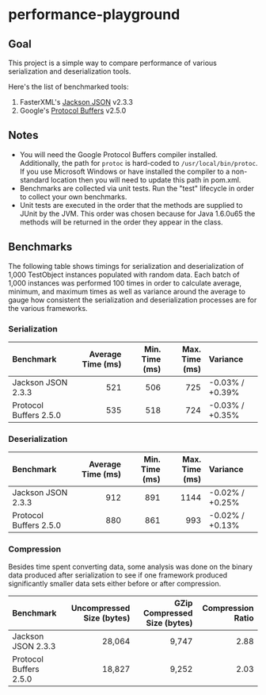 performance-playground
======================

## Goal

This project is a simple way to compare performance of various serialization and deserialization
tools.

Here's the list of benchmarked tools:

1. FasterXML's [Jackson JSON](http://wiki.fasterxml.com/JacksonHome) v2.3.3
2. Google's [Protocol Buffers](https://developers.google.com/protocol-buffers/) v2.5.0

## Notes

* You will need the Google Protocol Buffers compiler installed.  Additionally, the path for `protoc` is
  hard-coded to `/usr/local/bin/protoc`. If you use Microsoft Windows or have installed the compiler to
  a non-standard location then you will need to update this path in pom.xml.
* Benchmarks are collected via unit tests. Run the "test" lifecycle in order to collect your own
  benchmarks.
* Unit tests are executed in the order that the methods are supplied to JUnit by the JVM. This order
  was chosen because for Java 1.6.0u65 the methods will be returned in the order they appear in the
  class.

## Benchmarks

The following table shows timings for serialization and deserialization of 1,000
TestObject instances populated with random data.  Each batch of 1,000 instances
was performed 100 times in order to calculate average, minimum, and maximum
times as well as variance around the average to gauge how consistent the
serialization and deserialization processes are for the various frameworks.

### Serialization

| Benchmark | Average Time (ms) | Min. Time (ms) | Max. Time (ms) | Variance |
| :-------- | ----------------: | -------------: | -------------: | :------- |
| Jackson JSON 2.3.3 | 521 | 506 | 725 | -0.03% / +0.39% |
| Protocol Buffers 2.5.0 | 535 | 518 | 724 | -0.03% / +0.35% |

### Deserialization

| Benchmark | Average Time (ms) | Min. Time (ms) | Max. Time (ms) | Variance |
| :-------- | ----------------: | -------------: | -------------: | :------- |
| Jackson JSON 2.3.3 | 912 | 891 | 1144 | -0.02% / +0.25% |
| Protocol Buffers 2.5.0 | 880 | 861 | 993 | -0.02% / +0.13% |

### Compression

Besides time spent converting data, some analysis was done on the binary data
produced after serialization to see if one framework produced significantly
smaller data sets either before or after compression.

| Benchmark | Uncompressed Size (bytes) | GZip Compressed Size (bytes) | Compression Ratio |
| :-------- | ------------------------: | ---------------------------: | ----------------: |
| Jackson JSON 2.3.3 | 28,064 | 9,747 | 2.88 |
| Protocol Buffers 2.5.0 | 18,827 | 9,252 | 2.03 |
